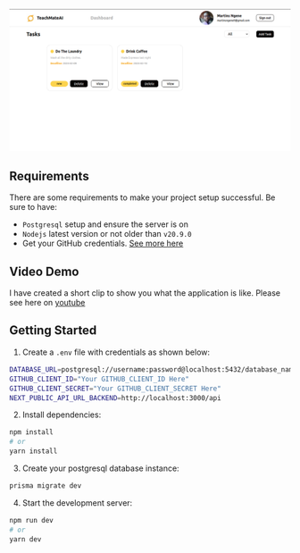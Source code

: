 ![Applications Home Page](/public/banner.png)

## Requirements

There are some requirements to make your project setup successful. Be sure to have:

- `Postgresql` setup and ensure the server is on
- `Nodejs` latest version or not older than `v20.9.0`
- Get your GitHub credentials. [See more here](https://docs.github.com/en/apps/creating-github-apps/registering-a-github-app/registering-a-github-app)

## Video Demo

I have created a short clip to show you what the application is like. Please see here on [youtube](https://www.youtube.com/)

## Getting Started

1. Create a `.env` file with credentials as shown below:

```bash
DATABASE_URL=postgresql://username:password@localhost:5432/database_name?schema=public
GITHUB_CLIENT_ID="Your GITHUB_CLIENT_ID Here"
GITHUB_CLIENT_SECRET="Your GITHUB_CLIENT_SECRET Here"
NEXT_PUBLIC_API_URL_BACKEND=http://localhost:3000/api

```

2. Install dependencies:

```bash
npm install
# or
yarn install

```

3. Create your postgresql database instance:

```bash
prisma migrate dev

```

4. Start the development server:

```bash
npm run dev
# or
yarn dev

```
